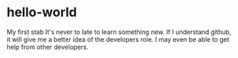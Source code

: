 # hello-world
My first stab
It's never to late to learn something new. If I understand github, it will give me a better idea of the developers role. I may even be able to get help from other developers.
